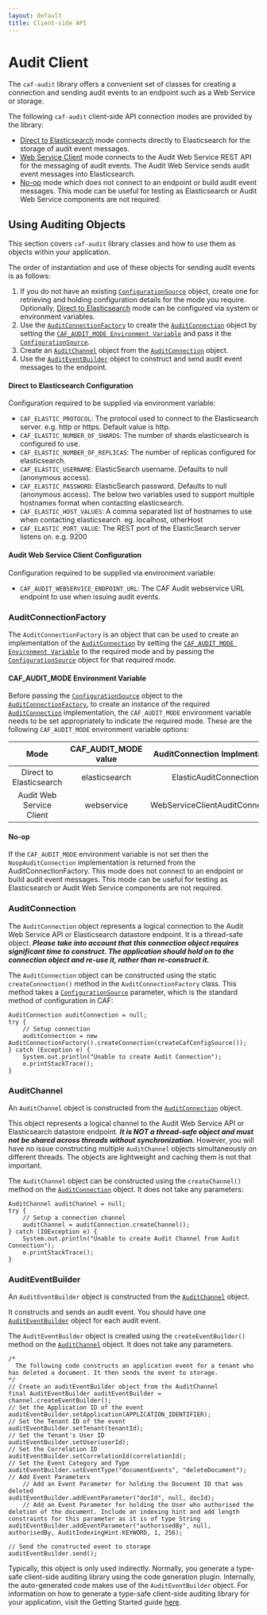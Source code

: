 ```yaml
---
layout: default
title: Client-side API
---
```


# Audit Client

The `caf-audit` library offers a convenient set of classes for creating a connection and sending audit events to an endpoint such as a Web Service or storage.

The following `caf-audit` client-side API connection modes are provided by the library:

- [Direct to Elasticsearch](#direct-to-elasticsearch-configuration) mode connects directly to Elasticsearch for the storage of audit event messages.
- [Web Service Client](#audit-web-service-client-configuration) mode connects to the Audit Web Service REST API for the messaging of audit events. The Audit Web Service sends audit event messages into Elasticsearch.
- [No-op](#no-op) mode which does not connect to an endpoint or build audit event messages. This mode can be useful for testing as Elasticsearch or Audit Web Service components are not required.

## Using Auditing Objects

This section covers `caf-audit` library classes and how to use them as objects within your application.

The order of instantiation and use of these objects for sending audit events is as follows:

1. If you do not have an existing [`ConfigurationSource`](#ConfigurationSource) object, create one for retrieving and holding configuration details for the mode you require. Optionally, [Direct to Elasticsearch](#direct-to-elasticsearch-configuration) mode can be configured via system or environment variables.
2. Use the [`AuditConnectionFactory`](#AuditConnectionFactory) to create the [`AuditConnection`](#AuditConnection) object by setting the [`CAF_AUDIT_MODE Environment Variable`](#CAF_AUDIT_MODE-environment-variable) and pass it the [`ConfigurationSource`](#ConfigurationSource).
3. Create an [`AuditChannel`](#AuditChannel) object from the [`AuditConnection`](#AuditConnection) object.
4. Use the [`AuditEventBuilder`](#AuditEventBuilder) object to construct and send audit event messages to the endpoint.

#### Direct to Elasticsearch Configuration  
Configuration required to be supplied via environment variable:  
- `CAF_ELASTIC_PROTOCOL`: The protocol used to connect to the Elasticsearch server. e.g. http or https. Default value is http.
- `CAF_ELASTIC_NUMBER_OF_SHARDS`: The number of shards elasticsearch is configured to use.  
- `CAF_ELASTIC_NUMBER_OF_REPLICAS`: The number of replicas configured for elasticsearch.
- `CAF_ELASTIC_USERNAME`: ElasticSearch username. Defaults to null (anonymous access).
- `CAF_ELASTIC_PASSWORD`: ElasticSearch password. Defaults to null (anonymous access).
The below two variables used to support multiple hostnames format when contacting elasticsearch.
- `CAF_ELASTIC_HOST_VALUES`: A comma separated list of hostnames to use when contacting elasticsearch. eg. localhost, otherHost
- `CAF_ELASTIC_PORT_VALUE`: The REST port of the ElasticSearch server listens on. e.g. 9200


#### Audit Web Service Client Configuration  
Configuration required to be supplied via environment variable:  
- `CAF_AUDIT_WEBSERVICE_ENDPOINT_URL`: The CAF Audit webservice URL endpoint to use when issuing audit events.  

### AuditConnectionFactory

The `AuditConnectionFactory` is an object that can be used to create an implementation of the [`AuditConnection`](#AuditConnection) by setting the [`CAF_AUDIT_MODE Environment Variable`](#CAF_AUDIT_MODE-environment-variable) to the required mode and by passing the [`ConfigurationSource`](#ConfigurationSource) object for that required mode.

#### CAF\_AUDIT\_MODE Environment Variable

Before passing the [`ConfigurationSource`](#ConfigurationSource) object to the [`AuditConnectionFactory`](#AuditConnectionFactory), to create an instance of the required [`AuditConnection`](#AuditConnection) implementation, the `CAF_AUDIT_MODE` environment variable needs to be set appropriately to indicate the required mode. These are the following `CAF_AUDIT_MODE` environment variable options:

|           Mode           | CAF_AUDIT_MODE value |  AuditConnection Implmentation  |                          Required AuditConfiguration                          |
|:------------------------:|:--------------------:|:-------------------------------:|:-----------------------------------------------------------------------------:|
|  Direct to Elasticsearch |        elasticsearch        |      ElasticAuditConnection     |      [ElasticAuditConfiguration](#direct-to-elasticsearch-configuration)      |
| Audit Web Service Client |      webservice      | WebServiceClientAuditConnection | [WebServiceClientAuditConfiguration](#audit-web-service-client-configuration) |

#### No-op

If the `CAF_AUDIT_MODE` environment variable is not set then the `NoopAuditConnection` implementation is returned from the AuditConnectionFactory. This mode does not connect to an endpoint or build audit event messages. This mode can be useful for testing as Elasticsearch or Audit Web Service components are not required.

### AuditConnection

The `AuditConnection` object represents a logical connection to the Audit Web Service API or Elasticsearch datastore endpoint. It is a thread-safe object. ***Please take into account that this connection object requires significant time to construct. The application should hold on to the connection object and re-use it, rather than re-construct it.***


The `AuditConnection` object can be constructed using the static `createConnection()` method in the `AuditConnectionFactory` class. This method takes a [`ConfigurationSource`](#ConfigurationSource) parameter, which is the standard method of configuration in CAF:

	AuditConnection auditConnection = null;
    try {
        // Setup connection
        auditConnection = new AuditConnectionFactory().createConnection(createCafConfigSource());
    } catch (Exception e) {
        System.out.println("Unable to create Audit Connection");
        e.printStackTrace();
    }

### AuditChannel

An `AuditChannel` object is constructed from the [`AuditConnection`](#AuditConnection) object.

This object represents a logical channel to the Audit Web Service API or Elasticsearch datastore endpoint. ***It is NOT a thread-safe object and must not be shared across threads without synchronization.*** However, you will have no issue constructing multiple `AuditChannel` objects simultaneously on different threads. The objects are lightweight and caching them is not that important.

The `AuditChannel` object can be constructed using the `createChannel()` method on the [`AuditConnection`](#AuditConnection) object. It does not take any parameters:

	AuditChannel auditChannel = null;
	try {
	    // Setup a connection channel
	    auditChannel = auditConnection.createChannel();
	} catch (IOException e) {
	    System.out.println("Unable to create Audit Channel from Audit Connection");
	    e.printStackTrace();
	}

### AuditEventBuilder

An `AuditEventBuilder` object is constructed from the [`AuditChannel`](#AuditChannel) object.

It constructs and sends an audit event. You should have one [`AuditEventBuilder`](#AuditEventBuilder) object for each audit event.

The `AuditEventBuilder` object is created using the `createEventBuilder()` method on the [`AuditChannel`](#AuditChannel) object. It does not take any parameters.
	
	/*
	  The following code constructs an application event for a tenant who has deleted a document. It then sends the event to storage.
	*/
	// Create an auditEventBuilder object from the AuditChannel
	final AuditEventBuilder auditEventBuilder = channel.createEventBuilder();
	// Set the Application ID of the event
	auditEventBuilder.setApplication(APPLICATION_IDENTIFIER);
	// Set the Tenant ID of the event
	auditEventBuilder.setTenant(tenantId);
	// Set the Tenant's User ID
	auditEventBuilder.setUser(userId);
	// Set the Correlation ID
	auditEventBuilder.setCorrelationId(correlationId);
	// Set the Event Category and Type
	auditEventBuilder.setEventType("documentEvents", "deleteDocument");
	// Add Event Parameters
		// Add an Event Parameter for holding the Document ID that was deleted
	auditEventBuilder.addEventParameter("docId", null, docId);
		// Add an Event Parameter for holding the User who authorised the deletion of the document. Include an indexing hint and add length constraints for this parameter as it is of type String
	auditEventBuilder.addEventParameter("authorisedBy", null, authorisedBy, AuditIndexingHint.KEYWORD, 1, 256);
	
	// Send the constructed event to storage
	auditEventBuilder.send();

Typically, this object is only used indirectly. Normally, you generate a type-safe client-side auditing library using the code generation plugin. Internally, the auto-generated code makes use of the `AuditEventBuilder` object. For information on how to generate a type-safe client-side auditing library for your application, visit the Getting Started guide [here](Getting-Started).
